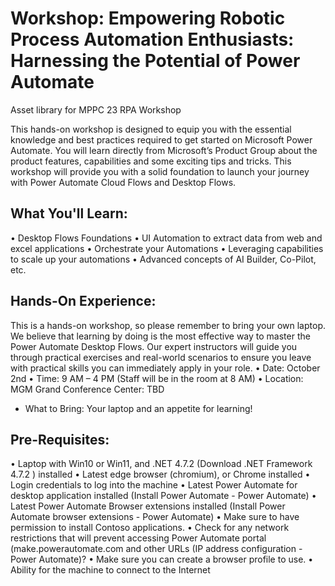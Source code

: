 # Workshop: Empowering Robotic Process Automation Enthusiasts: Harnessing the Potential of Power Automate
Asset library for MPPC 23 RPA Workshop


This hands-on workshop is designed to equip you with the essential knowledge and best practices required to get started on Microsoft Power Automate. You will learn directly from Microsoft’s Product Group about the product features, capabilities and some exciting tips and tricks. This workshop will provide you with a solid foundation to launch your journey with Power Automate Cloud Flows and Desktop Flows.

## What You'll Learn:
•	Desktop Flows Foundations
•	UI Automation to extract data from web and excel applications
•	Orchestrate your Automations
•	Leveraging capabilities to scale up your automations
•	Advanced concepts of AI Builder, Co-Pilot, etc.


## Hands-On Experience:
This is a hands-on workshop, so please remember to bring your own laptop. We believe that learning by doing is the most effective way to master the Power Automate Desktop Flows. Our expert instructors will guide you through practical exercises and real-world scenarios to ensure you leave with practical skills you can immediately apply in your role.
•	Date: October 2nd 
•	Time: 9 AM – 4 PM (Staff will be in the room at 8 AM)
•	Location: MGM Grand Conference Center: TBD 
- What to Bring: Your laptop and an appetite for learning!


## Pre-Requisites:
•	Laptop with Win10 or Win11, and .NET 4.7.2 (Download .NET Framework 4.7.2 ) installed
•	Latest edge browser (chromium), or Chrome installed
•	Login credentials to log into the machine
•	Latest Power Automate for desktop application installed (Install Power Automate - Power Automate)
•	Latest Power Automate Browser extensions installed (Install Power Automate browser extensions - Power Automate)
•	Make sure to have permission to install Contoso applications.
•	Check for any network restrictions that will prevent accessing Power Automate portal (make.powerautomate.com and other URLs (IP address configuration - Power Automate)?
•	Make sure you can create a browser profile to use.
•	Ability for the machine to connect to the Internet

